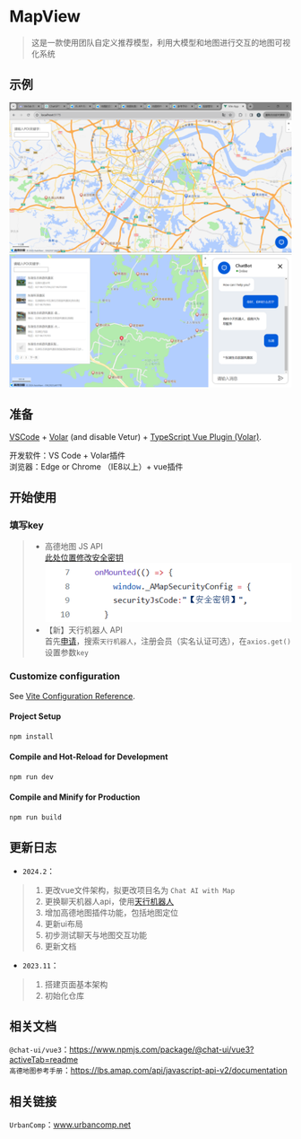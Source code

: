 # MapView
> 这是一款使用团队自定义推荐模型，利用大模型和地图进行交互的地图可视化系统

## 示例
![首页](./documents/image.png)
![聊天内容POI关键词匹配](./documents/2024-03-05-17-56-55.png)

## 准备
[VSCode](https://code.visualstudio.com/) + [Volar](https://marketplace.visualstudio.com/items?itemName=Vue.volar) (and disable Vetur) + [TypeScript Vue Plugin (Volar)](https://marketplace.visualstudio.com/items?itemName=Vue.vscode-typescript-vue-plugin).

开发软件：VS Code + Volar插件  
浏览器：Edge or Chrome （IE8以上）+ vue插件

## 开始使用
### 填写key
>- 高德地图 JS API  
[此处位置修改安全密钥](./src/component/MapContainer.vue)  
![密钥位置](./documents/image3.png)  
>- 【新】天行机器人 API  
首先[申请](https://www.tianapi.com/)，搜索`天行机器人`，注册会员（实名认证可选），在`axios.get()`设置参数`key`

### Customize configuration
See [Vite Configuration Reference](https://vitejs.dev/config/).

#### Project Setup
```sh
npm install
```
#### Compile and Hot-Reload for Development
```sh
npm run dev
```
#### Compile and Minify for Production
```sh
npm run build
```

## 更新日志
- `2024.2`：
> 1. 更改vue文件架构，拟更改项目名为 `Chat AI with Map`
> 2. 更换聊天机器人api，使用[天行机器人](https://www.tianapi.com/apiview/47)
> 3. 增加高德地图插件功能，包括地图定位
> 4. 更新ui布局
> 5. 初步测试聊天与地图交互功能
> 6. 更新文档
- `2023.11`：
> 1. 搭建页面基本架构
> 2. 初始化仓库

## 相关文档
`@chat-ui/vue3`：https://www.npmjs.com/package/@chat-ui/vue3?activeTab=readme  
`高德地图参考手册`：https://lbs.amap.com/api/javascript-api-v2/documentation

## 相关链接
`UrbanComp`：www.urbancomp.net
